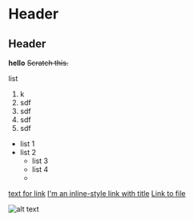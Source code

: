 # Header
## Header


**hello**
~~Scratch this.~~

list
1. k
2. sdf
3. sdf
4. sdf
5. sdf

- list 1
- list 2
  * list 3
  * list 4
  *
[text for link](https://www.google.com)
[I'm an inline-style link with title](https://www.google.com "Google's Homepage")
[Link to file](../main/file1)


![alt text]("https://github.com/ereedsanchez/testing/blob/main/s.png)


